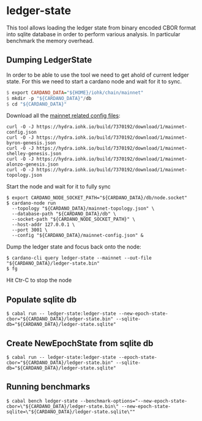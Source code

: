 # ledger-state

This tool allows loading the ledger state from binary encoded CBOR format into
sqlite database in order to perform various analysis. In particular benchmark
the memory overhead.

## Dumping LedgerState

In order to be able to use the tool we need to get ahold of current ledger
state. For this we need to start a cardano node and wait for it to sync.

```haskell
$ export CARDANO_DATA="${HOME}/iohk/chain/mainnet"
$ mkdir -p "${CARDANO_DATA}"/db
$ cd "${CARDANO_DATA}"
```

Download all the [mainnet related config files](https://developers.cardano.org/docs/get-started/running-cardano/#mainnet--production):
```
curl -O -J https://hydra.iohk.io/build/7370192/download/1/mainnet-config.json
curl -O -J https://hydra.iohk.io/build/7370192/download/1/mainnet-byron-genesis.json
curl -O -J https://hydra.iohk.io/build/7370192/download/1/mainnet-shelley-genesis.json
curl -O -J https://hydra.iohk.io/build/7370192/download/1/mainnet-alonzo-genesis.json
curl -O -J https://hydra.iohk.io/build/7370192/download/1/mainnet-topology.json
```

Start the node and wait for it to fully sync

```
$ export CARDANO_NODE_SOCKET_PATH="${CARDANO_DATA}/db/node.socket"
$ cardano-node run
  --topology "${CARDANO_DATA}/mainnet-topology.json" \
  --database-path "${CARDANO_DATA}/db" \
  --socket-path "${CARDANO_NODE_SOCKET_PATH}" \
  --host-addr 127.0.0.1 \
  --port 3001 \
  --config "${CARDANO_DATA}/mainnet-config.json" &
```

Dump the ledger state and focus back onto the node:

```shell
$ cardano-cli query ledger-state --mainnet --out-file "${CARDANO_DATA}/ledger-state.bin"
$ fg
```
Hit Ctr-C to stop the node

## Populate sqlite db

```shell
$ cabal run -- ledger-state:ledger-state --new-epoch-state-cbor="${CARDANO_DATA}/ledger-state.bin" --sqlite-db="${CARDANO_DATA}/ledger-state.sqlite"
```

## Create NewEpochState from sqlite db

```shell
$ cabal run -- ledger-state:ledger-state --epoch-state-cbor="${CARDANO_DATA}/ledger-state.bin" --sqlite-db="${CARDANO_DATA}/ledger-state.sqlite"
```

## Running benchmarks

```shell
$ cabal bench ledger-state --benchmark-options="--new-epoch-state-cbor=\"${CARDANO_DATA}/ledger-state.bin\" --new-epoch-state-sqlite=\"${CARDANO_DATA}/ledger-state.sqlite\""
```
